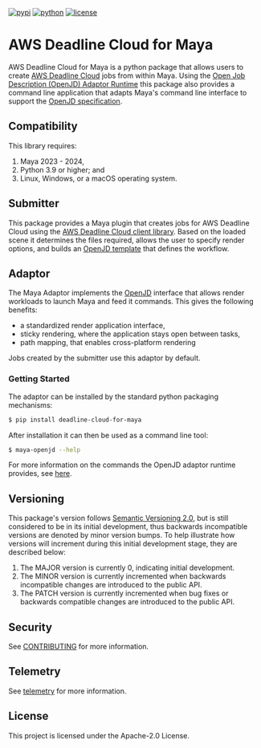 [![pypi](https://img.shields.io/pypi/v/deadline-cloud-for-maya.svg?style=flat)](https://pypi.python.org/pypi/deadline-cloud-for-maya)
[![python](https://img.shields.io/pypi/pyversions/deadline-cloud-for-maya.svg?style=flat)](https://pypi.python.org/pypi/deadline-cloud-for-maya)
[![license](https://img.shields.io/pypi/l/deadline-cloud-for-maya.svg?style=flat)](https://github.com/aws-deadline/deadline-cloud-for-maya/blob/mainline/LICENSE)

# AWS Deadline Cloud for Maya

AWS Deadline Cloud for Maya is a python package that allows users to create [AWS Deadline Cloud][deadline-cloud] jobs from within Maya. Using the [Open Job Description (OpenJD) Adaptor Runtime][openjd-adaptor-runtime] this package also provides a command line application that adapts Maya's command line interface to support the [OpenJD specification][openjd].

[deadline-cloud]: https://docs.aws.amazon.com/deadline-cloud/latest/userguide/what-is-deadline-cloud.html
[deadline-cloud-client]: https://github.com/aws-deadline/deadline-cloud
[openjd]: https://github.com/OpenJobDescription/openjd-specifications/wiki
[openjd-adaptor-runtime]: https://github.com/OpenJobDescription/openjd-adaptor-runtime-for-python
[openjd-adaptor-runtime-lifecycle]: https://github.com/OpenJobDescription/openjd-adaptor-runtime-for-python/blob/release/README.md#adaptor-lifecycle

## Compatibility

This library requires:

1. Maya 2023 - 2024,
1. Python 3.9 or higher; and
1. Linux, Windows, or a macOS operating system.

## Submitter

This package provides a Maya plugin that creates jobs for AWS Deadline Cloud using the [AWS Deadline Cloud client library][deadline-cloud-client]. Based on the loaded scene it determines the files required, allows the user to specify render options, and builds an [OpenJD template][openjd] that defines the workflow.

## Adaptor

The Maya Adaptor implements the [OpenJD][openjd-adaptor-runtime] interface that allows render workloads to launch Maya and feed it commands. This gives the following benefits:
* a standardized render application interface,
* sticky rendering, where the application stays open between tasks,
* path mapping, that enables cross-platform rendering

Jobs created by the submitter use this adaptor by default.

### Getting Started

The adaptor can be installed by the standard python packaging mechanisms:
```sh
$ pip install deadline-cloud-for-maya
```

After installation it can then be used as a command line tool:
```sh
$ maya-openjd --help
```

For more information on the commands the OpenJD adaptor runtime provides, see [here][openjd-adaptor-runtime-lifecycle].

## Versioning

This package's version follows [Semantic Versioning 2.0](https://semver.org/), but is still considered to be in its 
initial development, thus backwards incompatible versions are denoted by minor version bumps. To help illustrate how
versions will increment during this initial development stage, they are described below:

1. The MAJOR version is currently 0, indicating initial development. 
2. The MINOR version is currently incremented when backwards incompatible changes are introduced to the public API. 
3. The PATCH version is currently incremented when bug fixes or backwards compatible changes are introduced to the public API. 

## Security

See [CONTRIBUTING](https://github.com/aws-deadline/deadline-cloud-for-maya/blob/release/CONTRIBUTING.md#security-issue-notifications) for more information.

## Telemetry

See [telemetry](https://github.com/aws-deadline/deadline-cloud-for-maya/blob/release/docs/telemetry.md) for more information.

## License

This project is licensed under the Apache-2.0 License.
